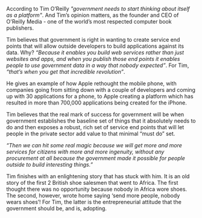 According to Tim O’Reilly *"government needs to start thinking about itself as a platform"*. And Tim’s opinion matters, as the founder and CEO of O'Reilly Media - one of the world’s most respected computer book publishers.

Tim believes that government is right in wanting to create service end points that will allow outside developers to build applications against its data. Why? *“Because it enables you build web services rather than just websites and apps, and when you publish those end points it enables people to use government data in a way that nobody expected”*. For Tim, *“that’s when you get that incredible revolution”*.

He gives an example of how Apple rethought the mobile phone, with companies going from sitting down with a couple of developers and coming up with 30 applications for a phone, to Apple creating a platform which has resulted in more than 700,000 applications being created for the iPhone.

Tim believes that the real mark of success for government will be when government establishes the baseline set of things that it absolutely needs to do and then exposes a robust, rich set of service end points that will let people in the private sector add value to that minimal “must do” set.

*“Then we can hit some real magic because we will get more and more services for citizens with more and more ingenuity, without any procurement at all because the government made it possible for people outside to build interesting things.”*

Tim finishes with an enlightening story that has stuck with him. It is an old story of the first 2 British shoe salesmen that went to Africa. The first thought there was no opportunity because nobody in Africa wore shoes. The second, however, wrote home saying ‘send more people, nobody wears shoes’! For Tim, the latter is the entrepreneurial attitude that the government should be, and is, adopting. 
